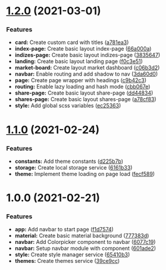 # [1.2.0](https://github.com/AG-Spiel/stats/compare/v1.1.0...v1.2.0) (2021-03-01)


### Features

* **card:** Create custom card with titles ([a781ea3](https://github.com/AG-Spiel/stats/commit/a781ea31e804ce1c02e96f1d1afae96c7c2c0793))
* **index-page:** Create basic layout index-page ([66a000a](https://github.com/AG-Spiel/stats/commit/66a000ab66c03341cc1aad364f49ce4761402672))
* **indizes-page:** Create basic layout indizes-page ([3835647](https://github.com/AG-Spiel/stats/commit/3835647d1e1fc1152a82e0e310a36dab48c9a13f))
* **landing:** Create basic layout landing page ([f0c3e51](https://github.com/AG-Spiel/stats/commit/f0c3e51bda6a8722c2883f75f9deff48175ba13c))
* **market-board:** Create layout market dashboard ([c06b3d2](https://github.com/AG-Spiel/stats/commit/c06b3d27e1c836e8bf3feac179e0db7da4b53512))
* **navbar:** Enable routing and add shadow to nav ([3da60d0](https://github.com/AG-Spiel/stats/commit/3da60d0f5b11af547858ea7db9c1f3aba8a1e8d3))
* **page:** Create page wrapper with headings ([c9b42c3](https://github.com/AG-Spiel/stats/commit/c9b42c3bdc10a79e5e116f87eb9214b4e50232bd))
* **routing:** Enable lazy loading and hash mode ([cbb067e](https://github.com/AG-Spiel/stats/commit/cbb067e1f174e6f3e81e76231ffeb4c2f4d8ca4b))
* **share-page:** Create basic layout share-page ([dd44834](https://github.com/AG-Spiel/stats/commit/dd44834d20f9279f63d834f58707ae729d965979))
* **shares-page:** Create basic layout shares-page ([a78cf83](https://github.com/AG-Spiel/stats/commit/a78cf833e96d449eb5432caf36eb67e8a6f0b691))
* **style:** Add global scss variables ([ec25363](https://github.com/AG-Spiel/stats/commit/ec25363c804b5a871c9734a339218c7ef969745c))

# [1.1.0](https://github.com/AG-Spiel/stats/compare/v1.0.0...v1.1.0) (2021-02-24)


### Features

* **constants:** Add theme constants ([d225b7b](https://github.com/AG-Spiel/stats/commit/d225b7b4fa2589346376ba6e13162ae817dbf969))
* **storage:** Create local storage service ([6161b33](https://github.com/AG-Spiel/stats/commit/6161b33eff83ff6fa8d484c9b5fc4f4c97f93e5f))
* **theme:** Implement theme loading on page load ([fecf589](https://github.com/AG-Spiel/stats/commit/fecf589997f86f56a1d7533de69fc8061976e41c))

# 1.0.0 (2021-02-21)


### Features

* **app:** Add navbar to start page ([f1d7574](https://github.com/AG-Spiel/stats/commit/f1d7574e95dedfaa00ccc5e716f6293a097b5896))
* **material:** Create basic material background ([777383d](https://github.com/AG-Spiel/stats/commit/777383d89da0a7b780b20f85e6bdcb0aead7c67b))
* **navbar:** Add Colorpicker component to navbar ([6077c19](https://github.com/AG-Spiel/stats/commit/6077c1985b4556f49af3b3371e8006577086197e))
* **navbar:** Setup navbar module with component ([601ade2](https://github.com/AG-Spiel/stats/commit/601ade253ca23608ece01d9774392a0ebc3f4ca7))
* **style:** Create style manager service ([65410b3](https://github.com/AG-Spiel/stats/commit/65410b3f61fc335eab5681b924d6d107f2623d12))
* **themes:** Create themes service ([39ce9cc](https://github.com/AG-Spiel/stats/commit/39ce9cc3642015c8d1861e950ddc724d6c42e09b))
